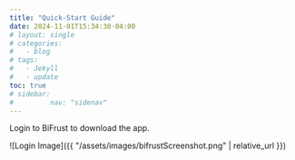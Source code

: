 ```yaml
---
title: "Quick-Start Guide"
date: 2024-11-01T15:34:30-04:00
# layout: single
# categories:
#   - blog
# tags:
#   - Jekyll
#   - update
toc: true
# sidebar:
#         nav: "sidenav"
---
```


Login to BiFrust to download the app. 


![Login Image]({{ "/assets/images/bifrustScreenshot.png" | relative_url }})